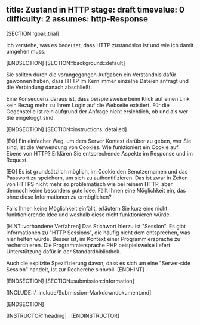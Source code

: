title: Zustand in HTTP
stage: draft
timevalue: 0
difficulty: 2
assumes: http-Response
---
[SECTION::goal::trial]

Ich verstehe, was es bedeutet, dass HTTP zustandslos ist und wie ich damit umgehen muss.

[ENDSECTION]
[SECTION::background::default]

Sie sollten durch die vorangegangen Aufgaben ein Verständnis dafür gewonnen haben, dass HTTP
im Kern immer einzelne Dateien anfragt und die Verbindung danach abschließt.

Eine Konsequenz daraus ist, dass beispielsweise beim Klick auf einen Link kein Bezug mehr zu
Ihrem Login auf die Webseite existiert. Für die Gegenstelle ist rein aufgrund der Anfrage
nicht ersichtlich, ob und als wer Sie eingeloggt sind.

[ENDSECTION]
[SECTION::instructions::detailed]

[EQ] Ein einfacher Weg, um dem Server Kontext darüber zu geben, wer Sie sind, ist die Verwendung
von Cookies. Wie funktioniert ein Cookie auf Ebene von HTTP? Erklären Sie entsprechende Aspekte
im Response und im Request.

[EQ] Es ist grundsätzlich möglich, im Cookie den Benutzernamen und das Passwort zu speichern, um
sich zu authentifizieren. Das ist zwar in Zeiten von HTTPS nicht mehr so problematisch wie bei
reinem HTTP, aber dennoch keine besonders gute Idee. Fällt Ihnen eine Möglichkeit ein, das ohne
diese Informationen zu ermöglichen?

Falls Ihnen keine Möglichkeit einfällt, erläutern Sie kurz eine nicht funktionierende Idee und
weshalb diese nicht funktionieren würde.

[HINT::vorhandene Verfahren]
Das Stichwort hierzu ist "Session". Es gibt Informationen zu "HTTP Sessions", die häufig nicht dem
entsprechen, was hier helfen würde. Besser ist, im Kontext einer Programmiersprache zu recherchieren.
Die Programmiersprache PHP beispielsweise liefert Unterstützung dafür in der Standardbibliothek.

Auch die explizite Spezifizierung davon, dass es sich um eine "Server-side Session" handelt, ist
zur Recherche sinnvoll.
[ENDHINT]

[ENDSECTION]
[SECTION::submission::information]

[INCLUDE::/_include/Submission-Markdowndokument.md]

[ENDSECTION]

[INSTRUCTOR::heading]
.
[ENDINSTRUCTOR]
